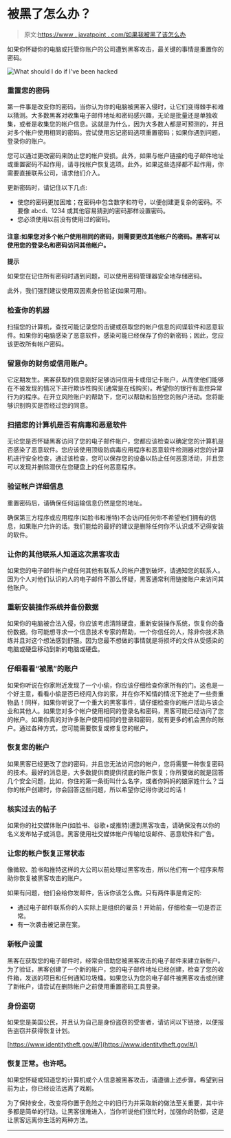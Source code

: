 # 被黑了怎么办？

> 原文:[https://www . javatpoint . com/如果我被黑了该怎么办](https://www.javatpoint.com/what-should-i-do-if-I-have-been-hacked)

如果你怀疑你的电脑或托管你账户的公司遭到黑客攻击，最关键的事情是重置你的密码。

![What should I do if I've been hacked](../Images/e891dfc628b8cdd1ebbd8251874b5965.png)

### 重置您的密码

第一件事是改变你的密码，当你认为你的电脑被黑客入侵时，让它们变得棘手和难以猜测。大多数黑客对收集电子邮件地址和密码感兴趣，无论是批量还是单独收集，或者是收集您的帐户信息。这就是为什么，因为大多数人都是可预测的，并且对多个帐户使用相同的密码。尝试使用忘记密码选项重置密码；如果你遇到问题，登录你的账户。

您可以通过更改密码来防止您的帐户受损。此外，如果与帐户链接的电子邮件地址或重置密码不起作用，请寻找帐户恢复选项。此外，如果这些选择都不起作用，你需要直接联系公司，请求他们介入。

更新密码时，请记住以下几点:

*   使您的密码更加困难；在密码中包含数字和符号，以便创建更复杂的密码。不要像 abcd、1234 或其他容易猜到的密码那样设置密码。
*   您必须使用以前没有使用过的密码。

#### 注意:如果您对多个帐户使用相同的密码，则需要更改其他帐户的密码。黑客可以使用您的登录名和密码访问其他帐户。

**提示**

如果您在记住所有密码时遇到问题，可以使用密码管理器安全地存储密码。

此外，我们强烈建议使用双因素身份验证(如果可用)。

### 检查你的机器

扫描您的计算机，查找可能记录您的击键或窃取您的帐户信息的间谍软件和恶意软件。如果你的电脑感染了恶意软件，感染可能已经保存了你的新密码；因此，您应该更改所有帐户密码。

### 留意你的财务或信用账户。

它定期发生。黑客获取的信息刚好足够访问信用卡或借记卡账户，从而使他们能够在不被发现的情况下进行欺诈性购买(通常是在线购买)。希望你的银行有监控异常行为的程序。在开立风险账户的帮助下，您可以帮助和监控您的账户活动。您将能够识别购买是否经过您的同意。

### 扫描您的计算机是否有病毒和恶意软件

无论您是否怀疑黑客访问了您的电子邮件帐户，您都应该检查以确定您的计算机是否感染了恶意软件。您应该使用顶级防病毒应用程序和恶意软件检测器对您的计算机进行安全检查，通过该检查，您可以保存您的设备以防止任何恶意活动，并且您可以发现并删除潜伏在您硬盘上的任何恶意程序。

### 验证帐户详细信息

重置密码后，请确保任何运输信息仍然是您的地址。

确保第三方程序或应用程序(如脸书和推特)不会访问任何你不希望他们拥有的信息，如果账户允许的话。我们能给的最好的建议是删除任何你不认识或不记得安装的软件。

### 让你的其他联系人知道这次黑客攻击

如果您的电子邮件帐户或任何其他有联系人的帐户遭到破坏，请通知您的联系人。因为个人对他们认识的人的电子邮件不那么怀疑，黑客通常利用链接账户来访问其他账户。

### 重新安装操作系统并备份数据

如果你的电脑被合法入侵，你应该考虑清除硬盘，重新安装操作系统，恢复你的备份数据。你可能想寻求一个信息技术专家的帮助，一个你信任的人，除非你技术熟练并且对这个想法感到舒服。因为您最不想做的事情就是将损坏的文件从受感染的电脑或硬盘移动到新的电脑或硬盘。

### 仔细看看“被黑”的账户

如果你听说在你家附近发现了一个小偷，你应该仔细检查你家所有的门。这也是一个好主意，看看小偷是否已经闯入你的家，并在你不知情的情况下抢走了一些贵重物品！同样，如果你听说了一个重大的黑客事件，请仔细检查你的帐户活动与该企业和其他人。如果您对多个帐户使用相同的登录名和密码，黑客可能已经访问了您的帐户。如果你真的对许多账户使用相同的登录和密码，就有更多的机会黑你的账户。通过各种方式，您可能需要恢复或修复您的帐户。

### 恢复您的帐户

如果黑客已经更改了您的密码，并且您无法访问您的帐户，您将需要一种恢复密码的技术。最好的消息是，大多数提供商提供彻底的账户恢复；你所要做的就是回答几个安全问题，比如，你住的第一条街叫什么名字，或者你妈妈的娘家姓什么？当你的帐户创建时，你会回答这些问题，所以希望你记得你说过的话！

### 核实过去的帖子

如果你的社交媒体账户(如脸书、谷歌+或推特)遭到黑客攻击，请确保没有以你的名义发布帖子或消息。黑客使用社交媒体帐户传输垃圾邮件、恶意软件和广告。

### 让您的帐户恢复正常状态

像微软、脸书和推特这样的大公司以前处理过黑客攻击，所以他们有一个程序来帮助你恢复被黑客攻击的账户。

如果有问题，他们会给你发邮件，告诉你该怎么做。只有两件事是肯定的:

*   通过电子邮件联系你的人实际上是组织的雇员！开始前，仔细检查一切是否正常。
*   有一次袭击被记录在案。

### 新帐户设置

黑客在获取您的电子邮件时，经常会借助您被黑客攻击的电子邮件来建立新帐户。为了验证，黑客创建了一个新的帐户，您的电子邮件地址已经创建，检查了您的收件箱，发送的项目和任何通知垃圾桶。如果您认为您的电子邮件被黑客攻击或创建了新帐户，请尝试在删除帐户之前使用重置密码工具登录。

### 身份盗窃

如果您是美国公民，并且认为自己是身份盗窃的受害者，请访问以下链接，以便报告盗窃并获得恢复计划。

[https://www.identitytheft.gov/#/](https://www.identitytheft.gov/#/)

### 恢复正常。也许吧。

如果您怀疑或知道您的计算机或个人信息被黑客攻击，请遵循上述步骤。希望到目前为止，你已经设法远离了戏剧。

为了保持安全，改变将你置于危险之中的旧行为并采取新的做法至关重要，其中许多都是简单的行动。让黑客很难进入，当你听说他们很忙时，加强你的防御，这是让黑客远离你生活的两种方法。

* * *